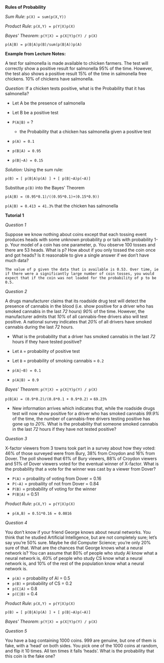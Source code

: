 **Rules of Probability**

*Sum Rule*: `p(X) = sum(p(X,Y))`

*Product Rule*: `p(X,Y) = p(Y|X)p(X)`

*Bayes' Theorem*: `p(Y|X) = p(X|Y)p(Y) / p(X)`

`p(A|B) = p(B|A)p(B)/sum(p(B|A))p(A)`

**Example from Lecture Notes:**

A test for salmonella is made available to chicken farmers. The test will correctly show a positive result for salmonella 95% of the time. However, the test also shows a positive result 15% of the time in salmonella free chickens. 10% of chickens have salmonella.

*Question:* If a chicken tests positive, what is the Probability that it has salmonella?

* Let A be the presence of salmonella
* Let B be a positive test
* `P(A|B)` = ?
    * the Probability that a chicken has salmonella given a positive test

* `p(A) = 0.1`
* `p(B|A) = 0.95`
* `p(B|~A) = 0.15`

*Solution:* Using the sum rule:

`p(B) = [ p(B|A)p(A) ] + [ p(B|~A)p(~A)]`

Substitue `p(B)` into the Bayes' Theorem

`p(A|B) = (0.95*0.1)/((0.95*0.1)+(0.15*0.9))`

`p(A|B) = 0.413 = 41.3%` that the chicken has salmonella

**Tutorial 1**

*Question 1*

Suppose we know nothing about coins except that each tossing event produces heads with some
unknown probability p or tails with probability 1-p. Your model of a coin has one parameter, p. You
observe 100 tosses and there are 53 heads. What is p? How about if you only tossed the coin once and
got heads? Is it reasonable to give a single answer if we don’t have much data?

`The value of p given the data that is available is 0.53. Over time, ie if there were a significantly large number of coin tosses, you would expect that if the coin was not loaded for the probability of p to be 0.5.`

*Question 2*

A drugs manufacturer claims that its roadside drug test will detect the presence of cannabis in the blood
(i.e. show positive for a driver who has smoked cannabis in the last *72* hours) *90%* of the time. However,
the manufacturer admits that *10%* of all cannabis-free drivers also will test positive. A national survey
indicates that *20%* of all drivers have smoked cannabis during the last *72* hours.

* What is the probability that a driver has smoked cannabis in the last *72* hours if they have tested
positive?

* Let `A` = probability of positive test
* Let `B` = probability of smoking cannabis = `0.2`
* `p(A|~B) = 0.1`
* `p(A|B) = 0.9`

*Bayes' Theorem*: `p(Y|X) = p(X|Y)p(Y) / p(X)`


`p(B|A) = (0.9*0.2)/(0.8*0.1 + 0.9*0.2)` = `69.23%`

* New information arrives which indicates that, while the roadside drugs test will now show positive
for a driver who has smoked cannabis *99.9%* of the time, the number of cannabis-free drivers
testing positive has gone up to *20%*. What is the probability that someone smoked cannabis in the
last *72* hours if they have not tested positive?

*Question 3*

X-factor viewers from 3 towns took part in a survey about how they voted: 46% of those surveyed were
from Bury, 38% from Croydon and 16% from Dover. The poll showed that 61% of Bury viewers, 88% of
Croydon viewers and 51% of Dover viewers voted for the eventual winner of X-factor. What is the
probability that a vote for the winner was cast by a viewer from Dover?

* `P(A)` = probaility of voting from Dover = 0.16
* `P(~A)` = probaility of not from Dover = 0.84
* `P(B)` = probability of voting for the winner
* `P(B|A)` = 0.51

*Product Rule*: `p(X,Y) = p(Y|X)p(X)`

* `p(A,B) = 0.51*0.16 = 0.0816`

*Question 4*

You don’t know if your friend George knows about neural networks. You think that he studied Artificial
Intelligence, but are not completely sure; let’s say you’re 50% sure. Maybe he did Computer Science;
you’re only 20% sure of that. What are the chances that George knows what a neural network is? You can
assume that 80% of people who study AI know what a neural network is, 40% of people who study CS
know what a neural network is, and 10% of the rest of the population know what a neural network is.

* `p(A)` = probability of AI = 0.5
* `p(B)` = probability of CS = 0.2
* `p(C|A)` = 0.8
* `p(C|B)` = 0.4

*Product Rule*: `p(X,Y) = p(Y|X)p(X)`

`p(B) = [ p(B|A)p(A) ] + [ p(B|~A)p(~A)]`

*Bayes' Theorem*: `p(Y|X) = p(X|Y)p(Y) / p(X)`

*Question 5*

You have a bag containing 1000 coins. 999 are genuine, but one of them is fake, with a ‘head’ on both
sides. You pick one of the 1000 coins at random, and flip it 10 times. All ten times it falls ‘heads’. What is
the probability that this coin is the fake one?
